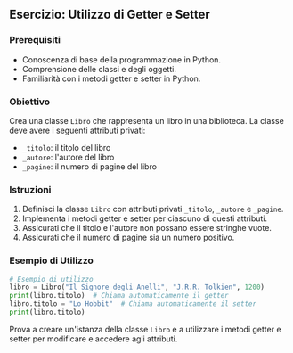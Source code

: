 ## Esercizio: Utilizzo di Getter e Setter

### Prerequisiti

- Conoscenza di base della programmazione in Python.
- Comprensione delle classi e degli oggetti.
- Familiarità con i metodi getter e setter in Python.

### Obiettivo

Crea una classe `Libro` che rappresenta un libro in una biblioteca. La classe deve avere i seguenti attributi privati:

- `_titolo`: il titolo del libro
- `_autore`: l'autore del libro
- `_pagine`: il numero di pagine del libro

### Istruzioni

1. Definisci la classe `Libro` con attributi privati `_titolo`, `_autore` e `_pagine`.
2. Implementa i metodi getter e setter per ciascuno di questi attributi.
3. Assicurati che il titolo e l'autore non possano essere stringhe vuote.
4. Assicurati che il numero di pagine sia un numero positivo.

### Esempio di Utilizzo

```python
# Esempio di utilizzo
libro = Libro("Il Signore degli Anelli", "J.R.R. Tolkien", 1200)
print(libro.titolo)  # Chiama automaticamente il getter
libro.titolo = "Lo Hobbit"  # Chiama automaticamente il setter
print(libro.titolo)
```

Prova a creare un'istanza della classe `Libro` e a utilizzare i metodi getter e setter per modificare e accedere agli attributi.
